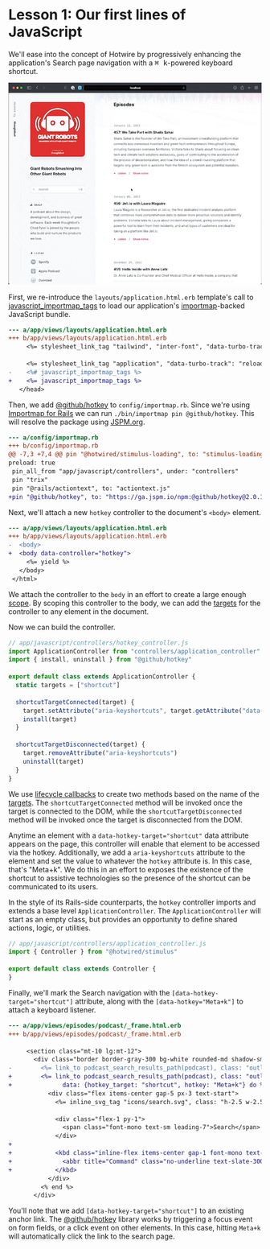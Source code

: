 # Lesson 1: Our first lines of JavaScript

We'll ease into the concept of Hotwire by progressively enhancing the
application's Search page navigation with a <kbd><kbd>⌘</kbd>
<kbd>k</kbd></kbd>-powered keyboard shortcut.

![Demo of keyboard powered shortcut](./assets/lesson-1/demo.gif)

First, we re-introduce the `layouts/application.html.erb` template's
call to [javascript_importmap_tags][] to load our application's
[importmap]-backed JavaScript bundle.

```diff
--- a/app/views/layouts/application.html.erb
+++ b/app/views/layouts/application.html.erb
     <%= stylesheet_link_tag "tailwind", "inter-font", "data-turbo-track": "reload" %>

     <%= stylesheet_link_tag "application", "data-turbo-track": "reload" %>
-    <%# javascript_importmap_tags %>
+    <%= javascript_importmap_tags %>
   </head>
```

Then, we add [@github/hotkey][] to `config/importmap.rb`. Since we're using
[Importmap for Rails][] we can run `./bin/importmap pin @github/hotkey`. This
will resolve the package using [JSPM.org][].

```diff
--- a/config/importmap.rb
+++ b/config/importmap.rb
@@ -7,3 +7,4 @@ pin "@hotwired/stimulus-loading", to: "stimulus-loading.js",
preload: true
 pin_all_from "app/javascript/controllers", under: "controllers"
 pin "trix"
 pin "@rails/actiontext", to: "actiontext.js"
+pin "@github/hotkey", to: "https://ga.jspm.io/npm:@github/hotkey@2.0.1/dist/index.js"
```

Next, we'll attach a new `hotkey` controller to the document's `<body>` element.

```diff
--- a/app/views/layouts/application.html.erb
+++ b/app/views/layouts/application.html.erb
-  <body>
+  <body data-controller="hotkey">
     <%= yield %>
   </body>
 </html>
```

We attach the controller to the `body` in an effort to create a large enough
[scope][]. By scoping this controller to the body, we can add the [targets][]
for the controller to any element in the document.

Now we can build the controller.

```js
// app/javascript/controllers/hotkey_controller.js
import ApplicationController from "controllers/application_controller"
import { install, uninstall } from "@github/hotkey"

export default class extends ApplicationController {
  static targets = ["shortcut"]

  shortcutTargetConnected(target) {
    target.setAttribute("aria-keyshortcuts", target.getAttribute("data-hotkey"))
    install(target)
  }

  shortcutTargetDisconnected(target) {
    target.removeAttribute("aria-keyshortcuts")
    uninstall(target)
  }
}
```

We use [lifecycle callbacks][] to create two methods based on the name of the
[targets][]. The `shortcutTargetConnected` method will be invoked once the
target is connected to the DOM, while the `shortcutTargetDisconnected` method will
be invoked once the target is disconnected from the DOM.

Anytime an element with a `data-hotkey-target="shortcut"` data attribute appears
on the page, this controller will enable that element to be accessed via the
hotkey. Additionally, we add a `aria-keyshortcuts` attribute to the element and
set the value to whatever the `hotkey` attribute is. In this case, that's
"Meta+k". We do this in an effort to exposes the existence of the shortcut to
assistive technologies so the presence of the shortcut can be communicated to
its users.

In the style of its Rails-side counterparts, the `hotkey` controller imports and
extends a base level `ApplicationController`. The `ApplicationController` will
start as an empty class, but provides an opportunity to define shared actions,
logic, or utilities.

```js
// app/javascript/controllers/application_controller.js
import { Controller } from "@hotwired/stimulus"

export default class extends Controller {
}
```

Finally, we'll mark the Search navigation with the
`[data-hotkey-target="shortcut"]` attribute, along with the
`[data-hotkey="Meta+k"]` to attach a keyboard listener.

```diff
--- a/app/views/episodes/podcast/_frame.html.erb
+++ b/app/views/episodes/podcast/_frame.html.erb

     <section class="mt-10 lg:mt-12">
       <div class="border border-gray-300 bg-white rounded-md shadow-sm text-slate-500 focus-within:ring">
-        <%= link_to podcast_search_results_path(podcast), class: "outline-none" do %>
+        <%= link_to podcast_search_results_path(podcast), class: "outline-none",
+              data: {hotkey_target: "shortcut", hotkey: "Meta+k"} do %>
           <div class="flex items-center gap-5 px-3 text-start">
             <%= inline_svg_tag "icons/search.svg", class: "h-2.5 w-2.5" %>

             <div class="flex-1 py-1">
               <span class="font-mono text-sm leading-7">Search</span>
             </div>
+
+            <kbd class="inline-flex items-center gap-1 font-mono text-sm leading-7">
+              <abbr title="Command" class="no-underline text-slate-300">⌘</abbr> K
+            </kbd>
           </div>
         <% end %>
       </div>
```

You'll note that we add `[data-hotkey-target="shortcut"]` to an existing
anchor link. The [@github/hotkey][] library works by triggering a focus event on
form fields, or a click event on other elements. In this case, hitting `Meta+k`
will automatically click the link to the search page.

[javascript_importmap_tags]: https://github.com/rails/importmap-rails#preloading-pinned-modules
[importmap]: https://github.com/WICG/import-maps
[@github/hotkey]: https://github.com/github/hotkey
[Importmap for Rails]: https://github.com/rails/importmap-rails
[JSPM.org]: https://jspm.org
[scope]: https://stimulus.hotwired.dev/reference/controllers#scopes
[lifecycle callbacks]: https://stimulus.hotwired.dev/reference/lifecycle-callbacks#methods
[targets]: https://stimulus.hotwired.dev/reference/targets
